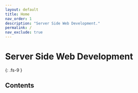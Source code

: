 ```yaml
---
layout: default
title: Home
nav_order: 1
description: "Server Side Web Development."
permalink: /
nav_exclude: true
---
```


# Server Side Web Development
{: .fs-9 }

## Contents
